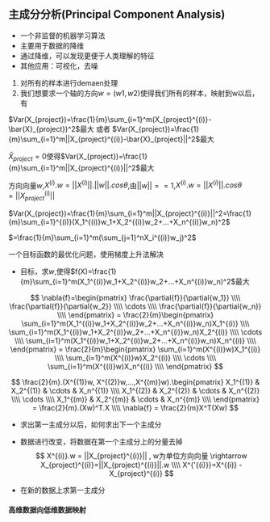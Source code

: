 ## 主成分分析(Principal Component Analysis)

* 一个非监督的机器学习算法
* 主要用于数据的降维
* 通过降维，可以发现更便于人类理解的特征
* 其他应用：可视化，去噪

1. 对所有的样本进行demaen处理
2. 我们想要求一个轴的方向$w=(w1,w2)$使得我们所有的样本，映射到w以后，有

$Var(X_{project})=\frac{1}{m}\sum_{i=1}^m(X_{project}^{(i)}-\bar{X}_{project})^2$最大 或者 $Var(X_{project})=\frac{1}{m}\sum_{i=1}^m||X_{project}^{(i)}-\bar{X}_{project}||^2$最大

$\bar{X}_{project}=0$使得$Var(X_{project})=\frac{1}{m}\sum_{i=1}^m||X_{project}^{(i)}||^2$最大

方向向量$w$,$X^{(i)}.w=||X^{(i)}||.||w||.cos\theta$,由$||w||==1$,$X^{(i)}.w=||X^{(i)}||.cos\theta=||X_{project}^{(i)}||$

$Var(X_{project})=\frac{1}{m}\sum_{i=1}^m||X_{project}^{(i)}||^2=\frac{1}{m}\sum_{i=1}^{(i)}(X_1^{(i)}w_1+X_2^{(i)}w_2+…+X_n^{(i)}w_n)^2$ 

$=\frac{1}{m}\sum_{i=1}^m(\sum_{j=1}^nX_i^{(i)}w_j)^2$

一个目标函数的最优化问题，使用梯度上升法解决

* 目标，求$w$,使得$f(X)=\frac{1}{m}\sum_{i=1}^m(X_1^{(i)}w_1+X_2^{(i)}w_2+…+X_n^{(i)}w_n)^2$最大

$$
\nabla{f}=\begin{pmatrix}
\frac{\partial{f}}{\partial{w_1}} \\\\
\frac{\partial{f}}{\partial{w_2}} \\\\
\cdots \\\\
\frac{\partial{f}}{\partial{w_n}} \\\\
\end{pmatrix} = \frac{2}{m}\begin{pmatrix}
\sum_{i=1}^m(X_1^{(i)}w_1+X_2^{(i)}w_2+...+X_n^{(i)}w_n)X_1^{(i)} \\\\
\sum_{i=1}^m(X_1^{(i)}w_1+X_2^{(i)}w_2+...+X_n^{(i)}w_n)X_2^{(i)} \\\\
\cdots \\\\
\sum_{i=1}^m(X_1^{(i)}w_1+X_2^{(i)}w_2+...+X_n^{(i)}w_n)X_n^{(i)} \\\\
\end{pmatrix} =  \frac{2}{m}\begin{pmatrix}
\sum_{i=1}^m(X^{(i)}w)X_1^{(i)} \\\\
\sum_{i=1}^m(X^{(i)}w)X_2^{(i)} \\\\
\cdots \\\\
\sum_{i=1}^m(X^{(i)}w)X_n^{(i)} \\\\
\end{pmatrix}
$$

$$
\frac{2}{m}.(X^{(1)}w, X^{(2)}w,...,X^{(m)}w).\begin{pmatrix}
X_1^{(1)} & X_2^{(1)} & \cdots & X_n^{(1)} \\\\
X_1^{(2)} & X_2^{(2)} & \cdots & X_n^{(2)} \\\\
\cdots \\\\
X_1^{(m)} & X_2^{(m)} & \cdots & X_n^{(m)} \\\\
\end{pmatrix} = \frac{2}{m}.(Xw)^T.X \\\\
\nabla{f} = \frac{2}{m}X^T(Xw)
$$

* 求出第一主成分以后，如何求出下一个主成分

* 数据进行改变，将数据在第一个主成分上的分量去掉
  $$
  X^{(i)}.w = ||X_{project}^{(i)}|| , w为单位方向向量 \rightarrow X_{project}^{(i)}=||X_{project}^{(i)}||.w \\\\
  X^{'{(i)}}=X^{(i)} - X_{project}^{(i)}
  $$

*   在新的数据上求第一主成分



#### 高维数据向低维数据映射

 
